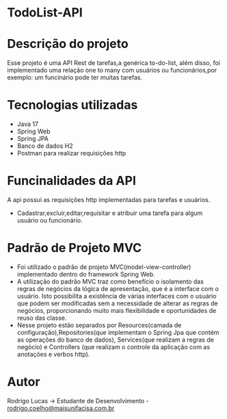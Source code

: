 # TodoList-API
# Descrição do projeto
Esse projeto é uma API Rest de tarefas,a genérica to-do-list, além disso, foi implementado uma relação one to many com usuários ou funcionários,por exemplo: um funcinário pode ter muitas tarefas.

# Tecnologias utilizadas
* Java 17
* Spring Web
* Spring JPA
* Banco de dados H2
* Postman para realizar requisições http

# Funcinalidades da API

A api possui as requisições http implementadas para tarefas e usuários.
* Cadastrar,excluir,editar,requisitar e atribuir uma tarefa para algum usuário ou funcionário.

# Padrão de Projeto MVC
* Foi utilizado o padrão de projeto MVC(model-view-controller) implementado dentro do framework Spring Web.
* A utilização do padrão MVC traz como benefício o isolamento das regras de negócios da lógica de apresentação, que é a interface com o usuário. Isto possibilita a existência de várias interfaces com o usuário que podem ser modificadas sem a necessidade de alterar as regras de negócios, proporcionando muito mais flexibilidade e oportunidades de reuso das classe.
* Nesse projeto estão separados por Resources(camada de configuração),Repositories(que implementam o Spring Jpa que contém as operações do banco de dados), Services(que realizam a regras de negócio) e Controllers (que realizam o controle da aplicação com as anotações e verbos http).

# Autor 
Rodrigo Lucas -> Estudante de Desenvolvimento - rodrigo.coelho@maisunifacisa.com.br
